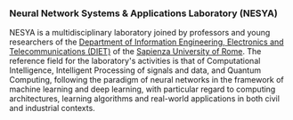 ### Neural Network Systems & Applications Laboratory (NESYA)

NESYA is a multidisciplinary laboratory joined by professors and young researchers of the [Department of Information Engineering, Electronics and Telecommunications (DIET)](https://web.uniroma1.it/dip_diet/en) of the [Sapienza University of Rome](https://www.uniroma1.it/en/pagina-strutturale/home).  The reference field for the laboratory's activities is that of Computational Intelligence, Intelligent Processing of signals and data, and Quantum Computing, following the paradigm of neural networks in the framework of machine learning and deep learning, with particular regard to computing architectures, learning algorithms and real-world applications in both civil and industrial contexts.

